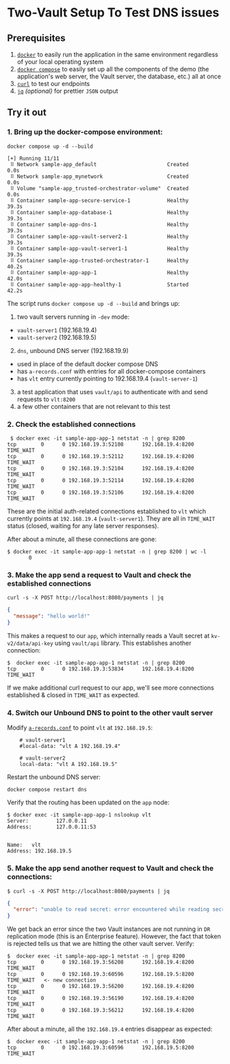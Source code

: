 # Two-Vault Setup To Test DNS issues

## Prerequisites

1. [`docker`][docker] to easily run the application in the same environment
   regardless of your local operating system
1. [`docker compose`][docker-compose] to easily set up all the components of the
   demo (the application's web server, the Vault server, the database, etc.) all
   at once
1. [`curl`][curl] to test our endpoints
1. [`jq`][jq] _(optional)_ for prettier `JSON` output

## Try it out

### 1. Bring up the docker-compose environment:

```shell-session
docker compose up -d --build
```

```
[+] Running 11/11
 ⠿ Network sample-app_default                       Created        0.0s
 ⠿ Network sample-app_mynetwork                     Created        0.0s
 ⠿ Volume "sample-app_trusted-orchestrator-volume"  Created        0.0s
 ⠿ Container sample-app-secure-service-1            Healthy       39.3s
 ⠿ Container sample-app-database-1                  Healthy       39.3s
 ⠿ Container sample-app-dns-1                       Healthy       39.3s
 ⠿ Container sample-app-vault-server2-1             Healthy       39.3s
 ⠿ Container sample-app-vault-server1-1             Healthy       39.3s
 ⠿ Container sample-app-trusted-orchestrator-1      Healthy       40.2s
 ⠿ Container sample-app-app-1                       Healthy       42.0s
 ⠿ Container sample-app-app-healthy-1               Started       42.2s

```

The script runs `docker compose up -d --build` and brings up:
1. two vault servers running in `-dev` mode:
  - `vault-server1` (192.168.19.4)
  - `vault-server2` (192.168.19.5)
2. `dns`, unbound DNS server (192.168.19.9)
  - used in place of the default docker compose DNS
  - has `a-records.conf` with entries for all docker-compose containers
  - has `vlt` entry currently pointing to 192.168.19.4 (`vault-server-1`)
3. a test application that uses `vault/api` to authenticate with and send requests to `vlt:8200`
4. a few other containers that are not relevant to this test

### 2. Check the established connections

```shell-session
 $ docker exec -it sample-app-app-1 netstat -n | grep 8200
tcp        0      0 192.168.19.3:52108      192.168.19.4:8200       TIME_WAIT
tcp        0      0 192.168.19.3:52112      192.168.19.4:8200       TIME_WAIT
tcp        0      0 192.168.19.3:52104      192.168.19.4:8200       TIME_WAIT
tcp        0      0 192.168.19.3:52114      192.168.19.4:8200       TIME_WAIT
tcp        0      0 192.168.19.3:52106      192.168.19.4:8200       TIME_WAIT
```

These are the initial auth-related connections established to `vlt` which currently points at `192.168.19.4` (`vault-server1`). They are all in `TIME_WAIT` status (closed, waiting for any late server responses).

After about a minute, all these connections are gone:

```shell-session
$ docker exec -it sample-app-app-1 netstat -n | grep 8200 | wc -l
       0
```

### 3. Make the app send a request to Vault and check the established connections

```shell-session
curl -s -X POST http://localhost:8080/payments | jq
```

```json
{
  "message": "hello world!"
}
```

This makes a request to our `app`, which internally reads a Vault secret at `kv-v2/data/api-key` using `vault/api` library. This establishes another connection:

```shell-session
$  docker exec -it sample-app-app-1 netstat -n | grep 8200
tcp        0      0 192.168.19.3:53834      192.168.19.4:8200       TIME_WAIT
```

If we make additional curl request to our app, we'll see more connections established & closed in `TIME_WAIT` as expected.

### 4. Switch our Unbound DNS to point to the other vault server

Modify [`a-records.conf`](docker-compose-setup/dns/etc/a-records.conf) to
point `vlt` at `192.168.19.5`:

```dns
    # vault-server1
    #local-data: "vlt A 192.168.19.4"

    # vault-server2
    local-data: "vlt A 192.168.19.5"
```

Restart the unbound DNS server:

```shell-session
docker compose restart dns
```

Verify that the routing has been updated on the `app` node:

```shell-session
$ docker exec -it sample-app-app-1 nslookup vlt
Server:         127.0.0.11
Address:        127.0.0.11:53


Name:   vlt
Address: 192.168.19.5
```

### 5. Make the app send another request to Vault and check the connections:

```shell-session
$ curl -s -X POST http://localhost:8080/payments | jq
```

```json
{
  "error": "unable to read secret: error encountered while reading secret at kv-v2/data/api-key: Error making API request.\n\nURL: GET http://vlt:8200/v1/kv-v2/data/api-key\nCode: 500. Errors:\n\n* token mac for token_version:1 hmac:\"\\xa5!qx\\x17\\xcc\\xc9\\xd0\\x0ci\\xe5 6v\\xad/V\\x94\\x17M\\x8f\\x150\\x85sXfi\\xc1\\x1f\\x9e\\xe8\" token:\"\\n\\x1chvs.ibIusIJdnAxhOoa6rVQ863LD\" is incorrect: err %!w(<nil>)"
}
```

We get back an error since the two Vault instances are not running in `DR` replication mode (this is an Enterprise feature). However, the fact that token is rejected tells us that we are hitting the other vault server. Verify:

```shell-session
$  docker exec -it sample-app-app-1 netstat -n | grep 8200
tcp        0      0 192.168.19.3:56208      192.168.19.4:8200       TIME_WAIT
tcp        0      0 192.168.19.3:60596      192.168.19.5:8200       TIME_WAIT   <- new connection
tcp        0      0 192.168.19.3:56200      192.168.19.4:8200       TIME_WAIT
tcp        0      0 192.168.19.3:56190      192.168.19.4:8200       TIME_WAIT
tcp        0      0 192.168.19.3:56212      192.168.19.4:8200       TIME_WAIT
```

After about a minute, all the `192.168.19.4` entries disappear as expected:

```shell-session
$  docker exec -it sample-app-app-1 netstat -n | grep 8200
tcp        0      0 192.168.19.3:60596      192.168.19.5:8200       TIME_WAIT
```

[vault]:                 https://www.vaultproject.io/
[vault-leases]:          https://www.vaultproject.io/docs/concepts/lease
[vault-app-role]:        https://www.vaultproject.io/docs/auth/approle
[vault-token-wrapping]:  https://www.vaultproject.io/docs/concepts/response-wrapping
[vault-kv-v2]:           https://www.vaultproject.io/docs/secrets/kv/kv-v2
[vault-postgresql]:      https://www.vaultproject.io/docs/secrets/databases/postgresql
[docker]:                https://docs.docker.com/get-docker/
[docker-compose]:        https://docs.docker.com/compose/install/
[curl]:                  https://curl.se/
[jq]:                    https://stedolan.github.io/jq/
